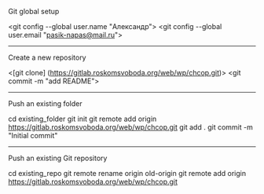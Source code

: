 Git global setup

<git config --global user.name "Александр">
<git config --global user.email "pasik-napas@mail.ru">
***
Create a new repository

<[git clone] (https://gitlab.roskomsvoboda.org/web/wp/chcop.git)>
<cd chcop>
<touch README.md>
<git add README.md>
<git commit -m "add README">
***
Push an existing folder

cd existing_folder
git init
git remote add origin https://gitlab.roskomsvoboda.org/web/wp/chcop.git
git add .
git commit -m "Initial commit"
***
Push an existing Git repository

cd existing_repo
git remote rename origin old-origin
git remote add origin https://gitlab.roskomsvoboda.org/web/wp/chcop.git


